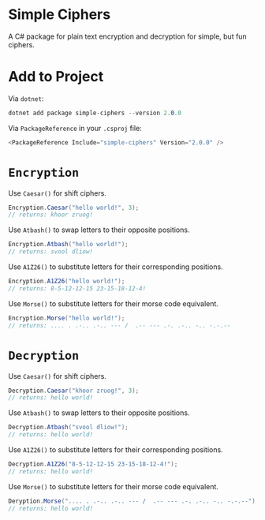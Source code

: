 # Simple Ciphers
A C# package for plain text encryption and decryption for simple, but fun ciphers.
# Add to Project
Via `dotnet`:
```cs
dotnet add package simple-ciphers --version 2.0.0
```
Via `PackageReference` in your `.csproj` file:
```cs
<PackageReference Include="simple-ciphers" Version="2.0.0" />
```
# `Encryption`
Use `Caesar()` for shift ciphers.
```cs
Encryption.Caesar("hello world!", 3);
// returns: khoor zruog!
```
Use `Atbash()` to swap letters to their opposite positions.
```cs
Encryption.Atbash("hello world!");
// returns: svool dliow!
```
Use `A1Z26()` to substitute letters for their corresponding positions.
```cs
Encryption.A1Z26("hello world!");
// returns: 8-5-12-12-15 23-15-18-12-4!
```
Use `Morse()` to substitute letters for their morse code equivalent.
```cs
Encryption.Morse("hello world!");
// returns: .... . .-.. .-.. --- /  .-- --- .-. .-.. -.. -.-.--
```
# `Decryption`
Use `Caesar()` for shift ciphers.
```cs
Decryption.Caesar("khoor zruog!", 3);
// returns: hello world!
```
Use `Atbash()` to swap letters to their opposite positions.
```cs
Decryption.Atbash("svool dliow!");
// returns: hello world!
```
Use `A1Z26()` to substitute letters for their corresponding positions.
```cs
Decryption.A1Z26("8-5-12-12-15 23-15-18-12-4!");
// returns: hello world!
```
Use `Morse()` to substitute letters for their morse code equivalent.
```cs
Deryption.Morse(".... . .-.. .-.. --- /  .-- --- .-. .-.. -.. -.-.--");
// returns: hello world!
```
